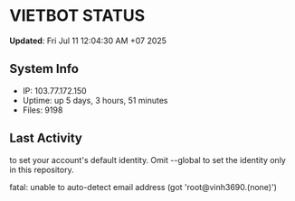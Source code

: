 # VIETBOT STATUS
**Updated**: Fri Jul 11 12:04:30 AM +07 2025

## System Info
- IP: 103.77.172.150
- Uptime: up 5 days, 3 hours, 51 minutes
- Files: 9198

## Last Activity

to set your account's default identity.
Omit --global to set the identity only in this repository.

fatal: unable to auto-detect email address (got 'root@vinh3690.(none)')
